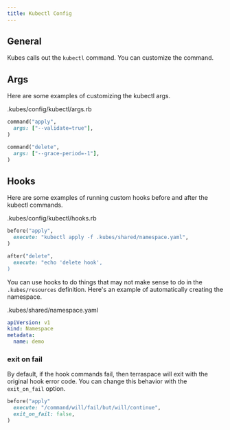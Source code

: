 ```yaml
---
title: Kubectl Config
---
```


## General

Kubes calls out the `kubectl` command. You can customize the command.

## Args

Here are some examples of customizing the kubectl args.

.kubes/config/kubectl/args.rb

```ruby
command("apply",
  args: ["--validate=true"],
)

command("delete",
  args: ["--grace-period=-1"],
)
```

## Hooks

Here are some examples of running custom hooks before and after the kubectl commands.

.kubes/config/kubectl/hooks.rb

```ruby
before("apply",
  execute: "kubectl apply -f .kubes/shared/namespace.yaml",
)

after("delete",
  execute: "echo 'delete hook',
)
```

You can use hooks to do things that may not make sense to do in the `.kubes/resources` definition. Here's an example of automatically creating the namespace.

.kubes/shared/namespace.yaml

```yaml
apiVersion: v1
kind: Namespace
metadata:
  name: demo
```

### exit on fail

By default, if the hook commands fail, then terraspace will exit with the original hook error code.  You can change this behavior with the `exit_on_fail` option.

```ruby
before("apply"
  execute: "/command/will/fail/but/will/continue",
  exit_on_fail: false,
)
```
